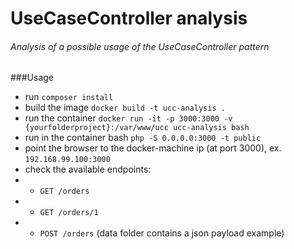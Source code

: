 # UseCaseController analysis

###### Analysis of a possible usage of the UseCaseController pattern

###Usage
- run `composer install`
- build the image `docker build -t ucc-analysis .`
- run the container `docker run -it -p 3000:3000 -v {yourfolderproject}:/var/www/ucc ucc-analysis bash`
- run in the container bash `php -S 0.0.0.0:3000 -t public`
- point the browser to the docker-machine ip (at port 3000), ex. `192.168.99.100:3000`
- check the available endpoints:
- - `GET /orders`
- - `GET /orders/1`
- - `POST /orders` (data folder contains a json payload example)